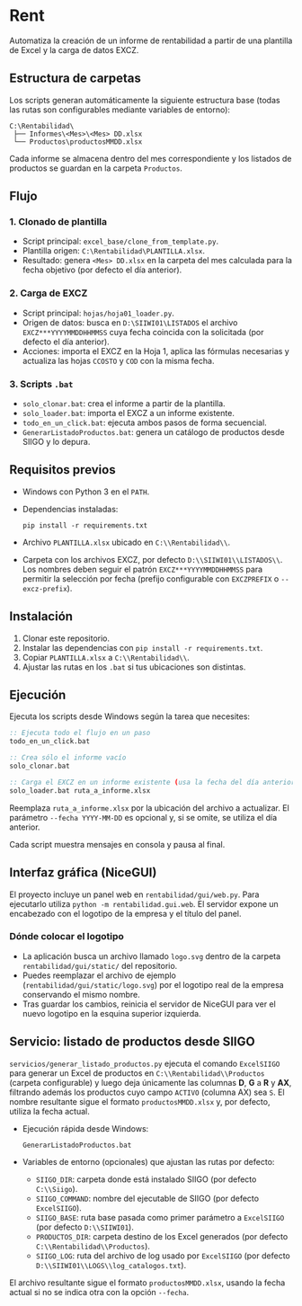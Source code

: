# Rent

Automatiza la creación de un informe de rentabilidad a partir de una plantilla de Excel y la carga de datos EXCZ.

## Estructura de carpetas

Los scripts generan automáticamente la siguiente estructura base (todas
las rutas son configurables mediante variables de entorno):

```
C:\Rentabilidad\
 ├── Informes\<Mes>\<Mes> DD.xlsx
 └── Productos\productosMMDD.xlsx
```

Cada informe se almacena dentro del mes correspondiente y los listados
de productos se guardan en la carpeta `Productos`.

## Flujo

### 1. Clonado de plantilla

- Script principal: `excel_base/clone_from_template.py`.
- Plantilla origen: `C:\Rentabilidad\PLANTILLA.xlsx`.
- Resultado: genera `<Mes> DD.xlsx` en la carpeta del mes calculada para la fecha objetivo (por defecto el día anterior).

### 2. Carga de EXCZ

- Script principal: `hojas/hoja01_loader.py`.
- Origen de datos: busca en `D:\SIIWI01\LISTADOS` el archivo `EXCZ***YYYYMMDDHHMMSS` cuya fecha coincida con la solicitada (por defecto el día anterior).
- Acciones: importa el EXCZ en la Hoja 1, aplica las fórmulas necesarias y actualiza las hojas `CCOSTO` y `COD` con la misma fecha.

### 3. Scripts `.bat`

- `solo_clonar.bat`: crea el informe a partir de la plantilla.
- `solo_loader.bat`: importa el EXCZ a un informe existente.
- `todo_en_un_click.bat`: ejecuta ambos pasos de forma secuencial.
- `GenerarListadoProductos.bat`: genera un catálogo de productos desde SIIGO y lo depura.

## Requisitos previos

- Windows con Python 3 en el `PATH`.
- Dependencias instaladas:

  ```
  pip install -r requirements.txt
  ```
- Archivo `PLANTILLA.xlsx` ubicado en `C:\\Rentabilidad\\`.
- Carpeta con los archivos EXCZ, por defecto `D:\\SIIWI01\\LISTADOS\\`. Los nombres deben seguir el patrón `EXCZ***YYYYMMDDHHMMSS` para permitir la selección por fecha (prefijo configurable con `EXCZPREFIX` o `--excz-prefix`).

## Instalación

1. Clonar este repositorio.
2. Instalar las dependencias con `pip install -r requirements.txt`.
3. Copiar `PLANTILLA.xlsx` a `C:\\Rentabilidad\\`.
4. Ajustar las rutas en los `.bat` si tus ubicaciones son distintas.

## Ejecución

Ejecuta los scripts desde Windows según la tarea que necesites:

```bat
:: Ejecuta todo el flujo en un paso
todo_en_un_click.bat

:: Crea sólo el informe vacío
solo_clonar.bat

:: Carga el EXCZ en un informe existente (usa la fecha del día anterior si no se especifica --fecha)
solo_loader.bat ruta_a_informe.xlsx
```

Reemplaza `ruta_a_informe.xlsx` por la ubicación del archivo a actualizar. El parámetro `--fecha YYYY-MM-DD` es opcional y, si se omite, se utiliza el día anterior.

Cada script muestra mensajes en consola y pausa al final.

## Interfaz gráfica (NiceGUI)

El proyecto incluye un panel web en `rentabilidad/gui/web.py`. Para
ejecutarlo utiliza `python -m rentabilidad.gui.web`. El servidor expone un
encabezado con el logotipo de la empresa y el título del panel.

### Dónde colocar el logotipo

- La aplicación busca un archivo llamado `logo.svg` dentro de la carpeta
  `rentabilidad/gui/static/` del repositorio.
- Puedes reemplazar el archivo de ejemplo (`rentabilidad/gui/static/logo.svg`)
  por el logotipo real de la empresa conservando el mismo nombre.
- Tras guardar los cambios, reinicia el servidor de NiceGUI para ver el nuevo
  logotipo en la esquina superior izquierda.

## Servicio: listado de productos desde SIIGO

`servicios/generar_listado_productos.py` ejecuta el comando `ExcelSIIGO`
para generar un Excel de productos en `C:\\Rentabilidad\\Productos`
(carpeta configurable) y luego deja únicamente las columnas **D**, **G** a
**R** y **AX**, filtrando además los productos cuyo campo `ACTIVO`
(columna AX) sea `S`. El nombre resultante sigue el formato
`productosMMDD.xlsx` y, por defecto, utiliza la fecha actual.

- Ejecución rápida desde Windows:

  ```
  GenerarListadoProductos.bat
  ```

- Variables de entorno (opcionales) que ajustan las rutas por defecto:
  - `SIIGO_DIR`: carpeta donde está instalado SIIGO (por defecto `C:\\Siigo`).
  - `SIIGO_COMMAND`: nombre del ejecutable de SIIGO (por defecto `ExcelSIIGO`).
  - `SIIGO_BASE`: ruta base pasada como primer parámetro a `ExcelSIIGO`
    (por defecto `D:\\SIIWI01`).
  - `PRODUCTOS_DIR`: carpeta destino de los Excel generados
    (por defecto `C:\\Rentabilidad\\Productos`).
  - `SIIGO_LOG`: ruta del archivo de log usado por `ExcelSIIGO`
    (por defecto `D:\\SIIWI01\\LOGS\\log_catalogos.txt`).

El archivo resultante sigue el formato `productosMMDD.xlsx`, usando la fecha
actual si no se indica otra con la opción `--fecha`.
